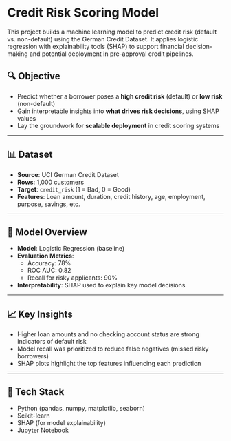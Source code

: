 # Credit Risk Scoring Model

This project builds a machine learning model to predict credit risk (default vs. non-default) using the German Credit Dataset. It applies logistic regression with explainability tools (SHAP) to support financial decision-making and potential deployment in pre-approval credit pipelines.

## 🔍 Objective

- Predict whether a borrower poses a **high credit risk** (default) or **low risk** (non-default)
- Gain interpretable insights into **what drives risk decisions**, using SHAP values
- Lay the groundwork for **scalable deployment** in credit scoring systems

---

## 📊 Dataset

- **Source**: UCI German Credit Dataset  
- **Rows**: 1,000 customers  
- **Target**: `credit_risk` (1 = Bad, 0 = Good)
- **Features**: Loan amount, duration, credit history, age, employment, purpose, savings, etc.

---

## 🧠 Model Overview

- **Model**: Logistic Regression (baseline)
- **Evaluation Metrics**:
  - Accuracy: 78%
  - ROC AUC: 0.82
  - Recall for risky applicants: 90%
- **Interpretability**: SHAP used to explain key model decisions

---

## 📈 Key Insights

- Higher loan amounts and no checking account status are strong indicators of default risk
- Model recall was prioritized to reduce false negatives (missed risky borrowers)
- SHAP plots highlight the top features influencing each prediction

---

## 🧰 Tech Stack

- Python (pandas, numpy, matplotlib, seaborn)
- Scikit-learn
- SHAP (for model explainability)
- Jupyter Notebook
